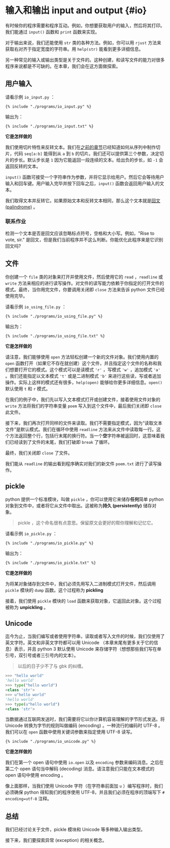 # 输入和输出 input and output {#io}

有时候你的程序需要和程序互动。例如，你想要获取用户的输入，然后将其打印。我们能通过 `input()` 函数和 `print` 函数来实现。

对于输出来说，我们还能使用 `str` 类的各种方法。例如，你可以用 `rjust` 方法来获取右对齐于指定宽度的字符串。用 `help(str)` 能看到更多详细信息。

另一种常见的输入或输出类型是关于文件的。这种创建，和读写文件的能力对很多程序来说都是不可缺的。在本章，我们会在这方面做探索。

## 用户输入

请看示例 `io_input.py` ：

<pre><code class="lang-python">{% include "./programs/io_input.py" %}</code></pre>

输出为：

<pre><code>{% include "./programs/io_input.txt" %}</code></pre>

**它是怎样做的**

我们使用切片特性来反转文本。我们在[之前的章节](./data_structures.md#sequence)已经知道如何从序列中制作切片，代码 `seq[a:b]` 能得到从 `a` 到 `b` 的切片。我们还可以提供第三个参数，决定切片的步长。默认步长是 `1` 因为它能返回一段连续的文本。给出负的步长，如 `-1` 会返回反转的文本。

`input()` 函数可接受一个字符串作为参数，并将它显示给用户。然后它会等待用户输入和回车键。用户输入完毕并按下回车之后，`input()` 函数会返回用户输入的文本。

我们取得文本并反转它。如果原始文本和反转文本相同，那么这个文本就是[回文 (palindrome)](http://en.wiktionary.org/wiki/palindrome) 。

### 联系作业

检测一个文本是否是回文应该忽略标点符号，空格和大小写。例如，"Rise to vote, sir." 是回文，但是我们当前程序并不这么判断。你能优化此程序来是它识别回文吗?

## 文件

你创建一个 `file` 类的对象来打开并使用文件，然后使用它的 `read` ，`readline` 或 `write` 方法来相应的进行读写操作。对文件的读写能力依赖于你指定的打开文件的模式。最终，当你用完文件，你要调用关闭即 `close` 方法来告诉 python 文件已经使用完毕。

请看示例 `io_using_file.py` ：

<pre><code class="lang-python">{% include "./programs/io_using_file.py" %}</code></pre>

输出为：

<pre><code>{% include "./programs/io_using_file.txt" %}</code></pre>

**它是怎样做的**

请注意，我们能够使用 `open` 方法轻松创建一个新的文件对象。我们使用内置的 `open` 函数打开（如果它不存在就创建）这个文件，并且指定这个文件的名称和我们想要打开它的模式。这个模式可以是读模式 `'r'` ，写模式 `'w'` ，追加模式 `'a'` 。我们还能指定以文本模式 `'t'` 或是二进制模式 `'b'` 来进行这些读，写或者追加操作。实际上这样的模式还有很多，`help(open)` 能够给你更多详细信息。`open()` 默认使用 `t` 和 `r` 模式。

在我们的例子中，我们先以写入文本模式打开或创建文件，接着使用文件对象的 `write` 方法将我们的字符串变量 `poem` 写入到这个文件中，最后我们关闭即 `close` 此文件。

接下来，我们再次打开同样的文件来读取。我们不需要指定模式，因为“读取文本文件”是默认模式。我们在循环中使用 `readline` 方法来从文件中读取每一行。这个方法返回整个行，包括行末尾的换行符。当一个**空**字符串被返回时，这意味着我们已经读到了文件的末尾，我们打破即 `break` 了循环。

最终，我们关闭即 `close` 了文件。

我们能从 `readline` 的输出看到程序确实对我们的新文件 `poem.txt` 进行了读写操作。

## pickle

python 提供一个标准模块，叫做 `pickle` ，你可以使用它来储存**任何**简单 python 对象到文件中，或者将它从文件中取出。这被称为**持久 (persistently)** 储存对象。

> pickle ，这个命名很有点意思。保留原文会更好的帮你理解和记忆它。

请看示例 `io_pickle.py` ：

<pre><code class="lang-python">{% include "./programs/io_pickle.py" %}</code></pre>

输出为：

<pre><code>{% include "./programs/io_pickle.txt" %}</code></pre>

**它是怎样做的**

为将某对象储存到文件中，我们必须先用写入二进制模式打开文件，然后调用 `pickle` 模块的 `dump` 函数。这个过程称为 **pickling**

接着，我们使用 `pickle` 模块的 `load` 函数来获取对象，它返回此对象。这个过程被称为 **unpickling** 。

## Unicode

迄今为止，当我们编写或者使用字符串，读取或者写入文件的时候，我们仅使用了英文字符。英文和非英文字符都可以用 Unicode （本章末尾有更多关于它的信息）表示，并且 python 3 默认使用 Unicode 来存储字符（想想那些我们写在单引号，双引号或者三引号内的文本）。

> 以后的日子少不了与 gbk 的纠缠。  

```python
>>> "hello world"
'hello world'
>>> type("hello world")
<class 'str'>
>>> u"hello world"
'hello world'
>>> type(u"hello world")
<class 'str'>
```

当数据通过互联网发送时，我们需要将它以你计算机容易理解的字节形式发送。将 Unicode 转换为字节的规则叫做编码 (encoding) 。一种流行的编码时 UTF-8 。我们可以在 `open` 函数中使用关键词参数来指定使用 UTF-8 读写。

<pre><code class="lang-python">{% include "./programs/io_unicode.py" %}</code></pre>

**它是怎样做的**

我们在第一个 open 语句中使用 `io.open` 以及 `encoding` 参数来编码消息。之后在第二个 open 语句当中解码 (decoding) 消息。请注意我们只能在文本模式的 open 语句中使用 encoding 。

像上面那样，当我们使用 Unicode 字符（在字符串前面加 `u` ）编写程序时，我们必须确保 python 得知我们的程序使用 UTF-8，并且我们必须在程序的顶端写下 `# encoding=utf-8` 注释。

## 总结

我们已经讨论关于文件，pickle 模块和 Unicode 等多种输入输出类型。

接下来，我们要探索异常 (exception) 的相关概念。